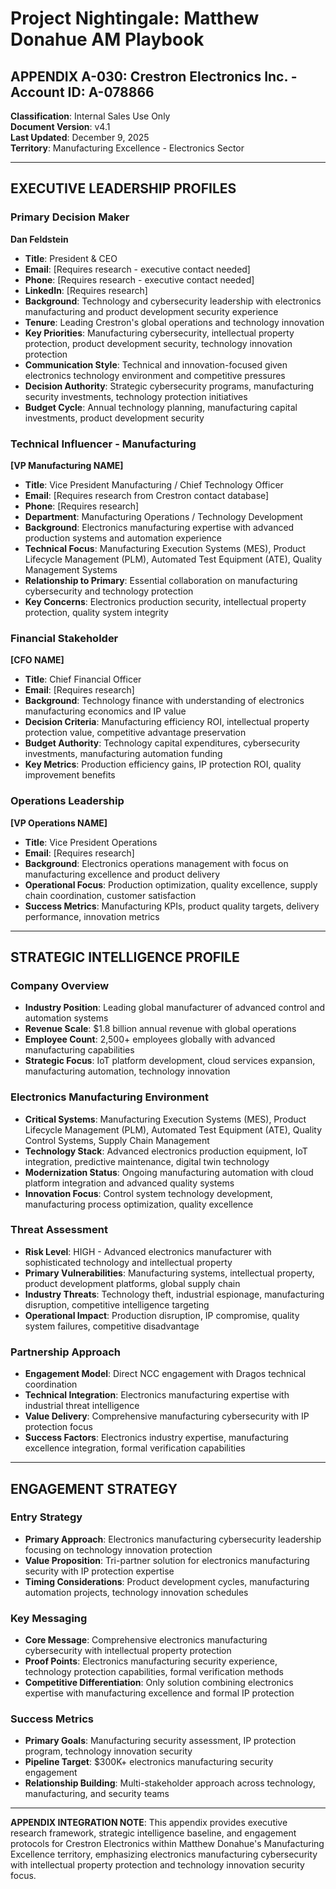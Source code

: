 # Project Nightingale: Matthew Donahue AM Playbook
## APPENDIX A-030: Crestron Electronics Inc. - Account ID: A-078866

**Classification**: Internal Sales Use Only  
**Document Version**: v4.1  
**Last Updated**: December 9, 2025  
**Territory**: Manufacturing Excellence - Electronics Sector

---

## EXECUTIVE LEADERSHIP PROFILES

### Primary Decision Maker
**Dan Feldstein**  
- **Title**: President & CEO  
- **Email**: [Requires research - executive contact needed]  
- **Phone**: [Requires research - executive contact needed]  
- **LinkedIn**: [Requires research]  
- **Background**: Technology and cybersecurity leadership with electronics manufacturing and product development security experience
- **Tenure**: Leading Crestron's global operations and technology innovation
- **Key Priorities**: Manufacturing cybersecurity, intellectual property protection, product development security, technology innovation protection
- **Communication Style**: Technical and innovation-focused given electronics technology environment and competitive pressures
- **Decision Authority**: Strategic cybersecurity programs, manufacturing security investments, technology protection initiatives
- **Budget Cycle**: Annual technology planning, manufacturing capital investments, product development security

### Technical Influencer - Manufacturing
**[VP Manufacturing NAME]**  
- **Title**: Vice President Manufacturing / Chief Technology Officer  
- **Email**: [Requires research from Crestron contact database]  
- **Phone**: [Requires research]  
- **Department**: Manufacturing Operations / Technology Development  
- **Background**: Electronics manufacturing expertise with advanced production systems and automation experience
- **Technical Focus**: Manufacturing Execution Systems (MES), Product Lifecycle Management (PLM), Automated Test Equipment (ATE), Quality Management Systems
- **Relationship to Primary**: Essential collaboration on manufacturing cybersecurity and technology protection
- **Key Concerns**: Electronics production security, intellectual property protection, quality system integrity

### Financial Stakeholder
**[CFO NAME]**  
- **Title**: Chief Financial Officer  
- **Email**: [Requires research]  
- **Background**: Technology finance with understanding of electronics manufacturing economics and IP value
- **Decision Criteria**: Manufacturing efficiency ROI, intellectual property protection value, competitive advantage preservation
- **Budget Authority**: Technology capital expenditures, cybersecurity investments, manufacturing automation funding
- **Key Metrics**: Production efficiency gains, IP protection ROI, quality improvement benefits

### Operations Leadership
**[VP Operations NAME]**  
- **Title**: Vice President Operations  
- **Email**: [Requires research]  
- **Background**: Electronics operations management with focus on manufacturing excellence and product delivery
- **Operational Focus**: Production optimization, quality excellence, supply chain coordination, customer satisfaction
- **Success Metrics**: Manufacturing KPIs, product quality targets, delivery performance, innovation metrics

---

## STRATEGIC INTELLIGENCE PROFILE

### Company Overview
- **Industry Position**: Leading global manufacturer of advanced control and automation systems
- **Revenue Scale**: $1.8 billion annual revenue with global operations
- **Employee Count**: 2,500+ employees globally with advanced manufacturing capabilities
- **Strategic Focus**: IoT platform development, cloud services expansion, manufacturing automation, technology innovation

### Electronics Manufacturing Environment
- **Critical Systems**: Manufacturing Execution Systems (MES), Product Lifecycle Management (PLM), Automated Test Equipment (ATE), Quality Control Systems, Supply Chain Management
- **Technology Stack**: Advanced electronics production equipment, IoT integration, predictive maintenance, digital twin technology
- **Modernization Status**: Ongoing manufacturing automation with cloud platform integration and advanced quality systems
- **Innovation Focus**: Control system technology development, manufacturing process optimization, quality excellence

### Threat Assessment
- **Risk Level**: HIGH - Advanced electronics manufacturer with sophisticated technology and intellectual property
- **Primary Vulnerabilities**: Manufacturing systems, intellectual property, product development platforms, global supply chain
- **Industry Threats**: Technology theft, industrial espionage, manufacturing disruption, competitive intelligence targeting
- **Operational Impact**: Production disruption, IP compromise, quality system failures, competitive disadvantage

### Partnership Approach
- **Engagement Model**: Direct NCC engagement with Dragos technical coordination
- **Technical Integration**: Electronics manufacturing expertise with industrial threat intelligence
- **Value Delivery**: Comprehensive manufacturing cybersecurity with IP protection focus
- **Success Factors**: Electronics industry expertise, manufacturing excellence integration, formal verification capabilities

---

## ENGAGEMENT STRATEGY

### Entry Strategy
- **Primary Approach**: Electronics manufacturing cybersecurity leadership focusing on technology innovation protection
- **Value Proposition**: Tri-partner solution for electronics manufacturing security with IP protection expertise
- **Timing Considerations**: Product development cycles, manufacturing automation projects, technology innovation schedules

### Key Messaging
- **Core Message**: Comprehensive electronics manufacturing cybersecurity with intellectual property protection
- **Proof Points**: Electronics manufacturing security experience, technology protection capabilities, formal verification methods
- **Competitive Differentiation**: Only solution combining electronics expertise with manufacturing excellence and formal IP protection

### Success Metrics
- **Primary Goals**: Manufacturing security assessment, IP protection program, technology innovation security
- **Pipeline Target**: $300K+ electronics manufacturing security engagement
- **Relationship Building**: Multi-stakeholder approach across technology, manufacturing, and security teams

---

**APPENDIX INTEGRATION NOTE**: This appendix provides executive research framework, strategic intelligence baseline, and engagement protocols for Crestron Electronics within Matthew Donahue's Manufacturing Excellence territory, emphasizing electronics manufacturing cybersecurity with intellectual property protection and technology innovation security focus.